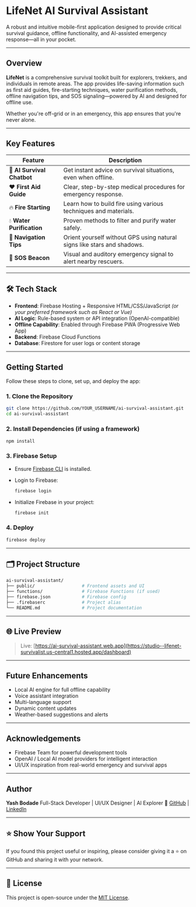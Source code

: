 # LifeNet AI Survival Assistant

A robust and intuitive mobile-first application designed to provide critical survival guidance, offline functionality, and AI-assisted emergency response—all in your pocket.

---

##  Overview

**LifeNet** is a comprehensive survival toolkit built for explorers, trekkers, and individuals in remote areas. The app provides life-saving information such as first aid guides, fire-starting techniques, water purification methods, offline navigation tips, and SOS signaling—powered by AI and designed for offline use.

Whether you're off-grid or in an emergency, this app ensures that you're never alone.

---

##  Key Features

| Feature              | Description                                                                 |
|----------------------|-----------------------------------------------------------------------------|
| 🤖 **AI Survival Chatbot** | Get instant advice on survival situations, even when offline.            |
| ❤️ **First Aid Guide**     | Clear, step-by-step medical procedures for emergency response.           |
| 🔥 **Fire Starting**       | Learn how to build fire using various techniques and materials.          |
| 💧 **Water Purification**  | Proven methods to filter and purify water safely.                         |
| 🧭 **Navigation Tips**     | Orient yourself without GPS using natural signs like stars and shadows.  |
| 🚨 **SOS Beacon**          | Visual and auditory emergency signal to alert nearby rescuers.           |

---

## 🛠 Tech Stack

- **Frontend**: Firebase Hosting + Responsive HTML/CSS/JavaScript *(or your preferred framework such as React or Vue)*
- **AI Logic**: Rule-based system or API integration (OpenAI-compatible)
- **Offline Capability**: Enabled through Firebase PWA (Progressive Web App)
- **Backend**: Firebase Cloud Functions
- **Database**: Firestore for user logs or content storage

---

##  Getting Started

Follow these steps to clone, set up, and deploy the app:

### 1. Clone the Repository
```bash
git clone https://github.com/YOUR_USERNAME/ai-survival-assistant.git
cd ai-survival-assistant
````

### 2. Install Dependencies (if using a framework)

```bash
npm install
```

### 3. Firebase Setup

* Ensure [Firebase CLI](https://firebase.google.com/docs/cli) is installed.
* Login to Firebase:

  ```bash
  firebase login
  ```
* Initialize Firebase in your project:

  ```bash
  firebase init
  ```

### 4. Deploy

```bash
firebase deploy
```

---

## 🗂️ Project Structure

```bash
ai-survival-assistant/
├── public/                  # Frontend assets and UI
├── functions/               # Firebase Functions (if used)
├── firebase.json            # Firebase config
├── .firebaserc              # Project alias
└── README.md                # Project documentation
```

---

## 🌐 Live Preview

> Live: [https://ai-survival-assistant.web.app](https://studio--lifenet-survivalist.us-central1.hosted.app/dashboard)

---

## Future Enhancements

* Local AI engine for full offline capability
* Voice assistant integration
* Multi-language support
* Dynamic content updates
* Weather-based suggestions and alerts

---

##  Acknowledgements

* Firebase Team for powerful development tools
* OpenAI / Local AI model providers for intelligent interaction
* UI/UX inspiration from real-world emergency and survival apps

---

##  Author

**Yash Bodade**
Full-Stack Developer | UI/UX Designer | AI Explorer
🔗 [GitHub](https://github.com/YOUR_USERNAME) | [LinkedIn](https://linkedin.com/in/YOUR_PROFILE)

---

## ⭐️ Show Your Support

If you found this project useful or inspiring, please consider giving it a ⭐️ on GitHub and sharing it with your network.

---

## 📜 License

This project is open-source under the [MIT License](LICENSE).

```

